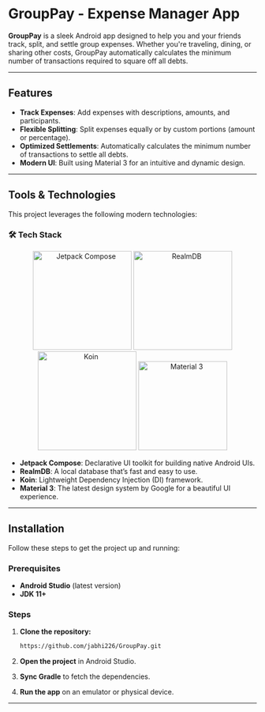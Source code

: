 # GroupPay - Expense Manager App

**GroupPay** is a sleek Android app designed to help you and your friends track, split, and settle group expenses. Whether you're traveling, dining, or sharing other costs, GroupPay automatically calculates the minimum number of transactions required to square off all debts.

---

## Features

- **Track Expenses**: Add expenses with descriptions, amounts, and participants.
- **Flexible Splitting**: Split expenses equally or by custom portions (amount or percentage).
- **Optimized Settlements**: Automatically calculates the minimum number of transactions to settle all debts.
- **Modern UI**: Built using Material 3 for an intuitive and dynamic design.

---

## Tools & Technologies

This project leverages the following modern technologies:

### 🛠️ **Tech Stack**
<div align="center">
  <img src="https://blogger.googleusercontent.com/img/b/R29vZ2xl/AVvXsEjC97Z8BResg5dlPqczsRCFhP6zewWX0X0e7fVPG-G7PuUZwwZVsi9OPoqJYkgqT2h0FI95SsmWzVEgpt8b8HAqFiIxZ98TFtY4lE0b8UrtVJ2HrJebRwl6C9DslsQDl9KnBIrdHS6LtkY/s1600/jetpack+compose+icon_RGB.png" alt="Jetpack Compose" height="200" width="auto" />
  <img src="https://symbols.getvecta.com/stencil_261/26_mongodb-realm.d203692b4c.svg" alt="RealmDB" height="200" width="auto" />
  <img src="https://insert-koin.io/img/koin_new_logo.png" alt="Koin" height="200" width="auto" />
  <img src="https://svgmix.com/uploads/5b99f5-material-ui.svg" alt="Material 3" height="180" width="auto" />
</div>



- **Jetpack Compose**: Declarative UI toolkit for building native Android UIs.
- **RealmDB**: A local database that’s fast and easy to use.
- **Koin**: Lightweight Dependency Injection (DI) framework.
- **Material 3**: The latest design system by Google for a beautiful UI experience.

---

## Installation

Follow these steps to get the project up and running:

### Prerequisites
- **Android Studio** (latest version)
- **JDK 11+**

### Steps

1. **Clone the repository:**

    ```bash
    https://github.com/jabhi226/GroupPay.git
    ```

2. **Open the project** in Android Studio.

3. **Sync Gradle** to fetch the dependencies.

4. **Run the app** on an emulator or physical device.

---
